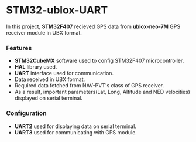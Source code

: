 # STM32-ublox-UART
In this project, **STM32F407** recieved GPS data from **ublox-neo-7M** GPS receiver module in UBX format.

### Features
* **STM32CubeMX** software used to config STM32F407 microcontroller.
* **HAL** library used.
* **UART** interface used for communication.
* Data received in UBX format.
* Required data fetched from NAV-PVT's class of GPS receiver.
* As a result, important parameters(Lat, Long, Altitude and NED velocities) displayed on serial terminal. 

### Configuration
* **UART2** used for displaying data on serial terminal.
* **UART3** used for communicating with GPS module.

